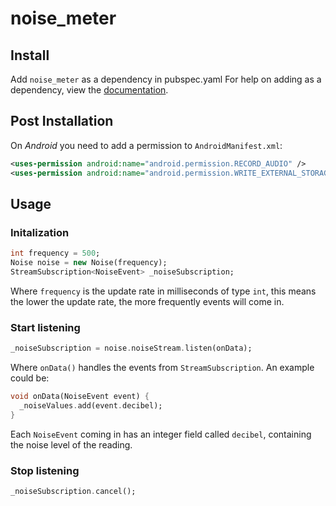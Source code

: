 # noise_meter


## Install
Add ```noise_meter``` as a dependency in pubspec.yaml
For help on adding as a dependency, view the [documentation](https://flutter.io/using-packages/).

## Post Installation
On *Android* you need to add a permission to `AndroidManifest.xml`:
```xml
<uses-permission android:name="android.permission.RECORD_AUDIO" />
<uses-permission android:name="android.permission.WRITE_EXTERNAL_STORAGE" />
```

## Usage
### Initalization
```dart
int frequency = 500; 
Noise noise = new Noise(frequency);
StreamSubscription<NoiseEvent> _noiseSubscription;
```

Where `frequency` is the update rate in milliseconds of type `int`, this means the lower the update rate, the more frequently events will come in.

### Start listening
```dart
_noiseSubscription = noise.noiseStream.listen(onData);
```

Where `onData()` handles the events from `StreamSubscription`. An example could be:

```dart
void onData(NoiseEvent event) {
  _noiseValues.add(event.decibel);
}
```

Each `NoiseEvent` coming in has an  integer field called `decibel`, containing the noise level of the reading.

### Stop listening
```dart
_noiseSubscription.cancel();
```
